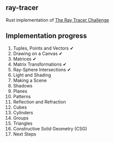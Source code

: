 ## ray-tracer

Rust implementation of [The Ray Tracer Challenge](http://raytracerchallenge.com/)

## Implementation progress

1. Tuples, Points and Vectors ✔
2. Drawing on a Canvas ✔
3. Matrices ✔
4. Matrix Transformations ✔
5. Ray-Sphere Intersections ✔
6. Light and Shading
7. Making a Scene
8. Shadows
9. Planes
10. Patterns
11. Reflection and Refraction
12. Cubes
13. Cylinders
14. Groups
15. Triangles
16. Constructive Solid Geometry (CSG)
17. Next Steps
